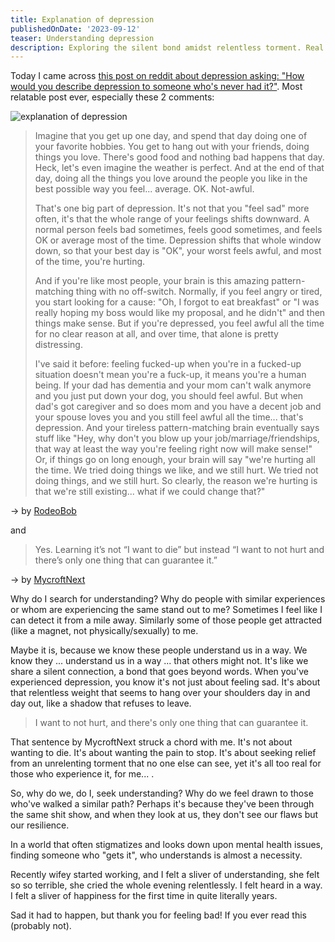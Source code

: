 ```yaml
---
title: Explanation of depression
publishedOnDate: '2023-09-12'
teaser: Understanding depression
description: Exploring the silent bond amidst relentless torment. Real stories, real struggles, real resilience.
---
```


Today I came across [this post on reddit about depression asking: "How would you describe depression to someone who's never had it?"](https://www.reddit.com/r/AskReddit/comments/16g6lfe/how_would_you_describe_depression_to_someone_whos/). Most relatable post ever, especially these 2 comments:

![explanation of depression](https://github.com/reeveng/Me-VS-Depression/blob/main/images/explanation_of_depression.png)

> Imagine that you get up one day, and spend that day doing one of your favorite hobbies. You get to hang out with your friends, doing things you love. There's good food and nothing bad happens that day. Heck, let's even imagine the weather is perfect. And at the end of that day, doing all the things you love around the people you like in the best possible way you feel... average. OK. Not-awful.
>
> That's one big part of depression. It's not that you "feel sad" more often, it's that the whole range of your feelings shifts downward. A normal person feels bad sometimes, feels good sometimes, and feels OK or average most of the time. Depression shifts that whole window down, so that your best day is "OK", your worst feels awful, and most of the time, you're hurting.
>
> And if you're like most people, your brain is this amazing pattern-matching thing with no off-switch. Normally, if you feel angry or tired, you start looking for a cause: "Oh, I forgot to eat breakfast" or "I was really hoping my boss would like my proposal, and he didn't" and then things make sense. But if you're depressed, you feel awful all the time for no clear reason at all, and over time, that alone is pretty distressing.
>
> I've said it before: feeling fucked-up when you're in a fucked-up situation doesn't mean you're a fuck-up, it means you're a human being. If your dad has dementia and your mom can't walk anymore and you just put down your dog, you should feel awful. But when dad's got caregiver and so does mom and you have a decent job and your spouse loves you and you still feel awful all the time... that's depression. And your tireless pattern-matching brain eventually says stuff like "Hey, why don't you blow up your job/marriage/friendships, that way at least the way you're feeling right now will make sense!" Or, if things go on long enough, your brain will say "we're hurting all the time. We tried doing things we like, and we still hurt. We tried not doing things, and we still hurt. So clearly, the reason we're hurting is that we're still existing... what if we could change that?"

-> by [RodeoBob](https://www.reddit.com/user/RodeoBob/)

and

> Yes. Learning it’s not “I want to die” but instead “I want to not hurt and there’s only one thing that can guarantee it.”

-> by [MycroftNext](https://www.reddit.com/user/MycroftNext/)

Why do I search for understanding? Why do people with similar experiences or whom are experiencing the same stand out to me? Sometimes I feel like I can detect it from a mile away. Similarly some of those people get attracted (like a magnet, not physically/sexually) to me.

Maybe it is, because we know these people understand us in a way. We know they ... understand us in a way ... that others might not. It's like we share a silent connection, a bond that goes beyond words. When you've experienced depression, you know it's not just about feeling sad. It's about that relentless weight that seems to hang over your shoulders day in and day out, like a shadow that refuses to leave.

> I want to not hurt, and there's only one thing that can guarantee it.

That sentence by MycroftNext struck a chord with me. It's not about wanting to die. It's about wanting the pain to stop. It's about seeking relief from an unrelenting torment that no one else can see, yet it's all too real for those who experience it, for me... .

So, why do we, do I, seek understanding? Why do we feel drawn to those who've walked a similar path? Perhaps it's because they've been through the same shit show, and when they look at us, they don't see our flaws but our resilience.

In a world that often stigmatizes and looks down upon mental health issues, finding someone who "gets it", who understands is almost a necessity.

Recently wifey started working, and I felt a sliver of understanding, she felt so so terrible, she cried the whole evening relentlessly. I felt heard in a way. I felt a sliver of happiness for the first time in quite literally years.

Sad it had to happen, but thank you for feeling bad! If you ever read this (probably not).
